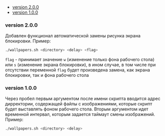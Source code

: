 + [version 2.0.0](#2.0.0)
+ [version 1.0.0](#1.0.0)

### <a name="2.0.0"></a> version 2.0.0

Добавлен функционал автоматической замены рисунка экрана блокировки.
Пример:
```bash
./wallpapers.sh <directory> <delay> <flag>
```
```flag``` - принимает значение ```w``` (изменение только фона рабочего стола) или ```s``` (изменение экрана блокировки), в ином случае, в том числе при отсутствии переменной ```flag``` будет произведена замена, как экрана блокировки, так и фона рабочего стола

### <a name="1.0.0"></a> version 1.0.0

Через пробел первым аргументом после имени скрипта вводится адрес дирректории, содержащей файлы с изображениями, которые скрипт будет выставлять фоном рабочего стола. Вторым аргументом идет временной интервал, которым задается таймаут смены изображений.
Пример:
```bash
./wallpapers.sh <directory> <delay>